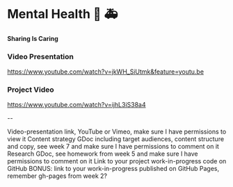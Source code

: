 # Mental Health :pill: :ambulance:
#### Sharing Is Caring



### Video Presentation
https://www.youtube.com/watch?v=jkWH_SiUtmk&feature=youtu.be

### Project Video
https://www.youtube.com/watch?v=ijhL3iS38a4

--


Video-presentation link, YouTube or Vimeo, make sure I have permissions to view it
Content strategy GDoc including target audiences, content structure and copy, see week 7 and make sure I have permissions to comment on it
Research GDoc, see homework from week 5 and make sure I have permissions to comment on it
Link to your project work-in-progress code on GitHub
BONUS: link to your work-in-progress published on GitHub Pages, remember gh-pages from week 2?
